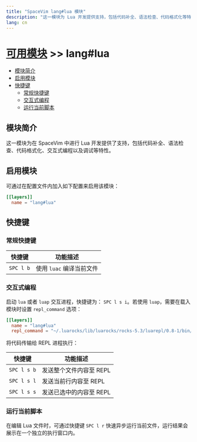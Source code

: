```yaml
---
title: "SpaceVim lang#lua 模块"
description: "这一模块为 Lua 开发提供支持，包括代码补全、语法检查、代码格式化等特性。"
lang: cn
---
```


# [可用模块](../../) >> lang#lua

<!-- vim-markdown-toc GFM -->

- [模块简介](#模块简介)
- [启用模块](#启用模块)
- [快捷键](#快捷键)
  - [常规快捷键](#常规快捷键)
  - [交互式编程](#交互式编程)
  - [运行当前脚本](#运行当前脚本)

<!-- vim-markdown-toc -->

## 模块简介

这一模块为在 SpaceVim 中进行 Lua 开发提供了支持，包括代码补全、语法检查、代码格式化、交互式编程以及调试等特性。

## 启用模块

可通过在配置文件内加入如下配置来启用该模块：

```toml
[[layers]]
  name = "lang#lua"
```

## 快捷键

### 常规快捷键

| 快捷键    | 功能描述                 |
| --------- | ------------------------ |
| `SPC l b` | 使用 `luac` 编译当前文件 |

### 交互式编程

启动 `lua` 或者 `luap` 交互进程，快捷键为： `SPC l s i`。若使用 `luap`，需要在载入模块时设置 `repl_command` 选项：

```toml
[[layers]]
  name = "lang#lua"
  repl_command = "~/.luarocks/lib/luarocks/rocks-5.3/luarepl/0.8-1/bin/rep.lua"
```

将代码传输给 REPL 进程执行：

| 快捷键      | 功能描述                |
| ----------- | ----------------------- |
| `SPC l s b` | 发送整个文件内容至 REPL |
| `SPC l s l` | 发送当前行内容至 REPL   |
| `SPC l s s` | 发送已选中的内容至 REPL |

### 运行当前脚本

在编辑 Lua 文件时，可通过快捷键 `SPC l r` 快速异步运行当前文件，运行结果会展示在一个独立的执行窗口内。
